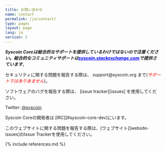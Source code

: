 ```yaml
---
title: お問い合わせ
name: contact
permalink: /ja/contact/
type: pages
layout: page
lang: ja
version: 2
---
```

<i style="font-weight: bold">Syscoin Coreは総合的なサポートを提供しているわけではないので注意ください。総合的なコミュニティサポートは<a style="color:blue" href="https://syscoin.stackexchange.com/">syscoin.stackexchange.com</a>で提供さています</i>。

セキュリティに関する問題を報告する際は、<i class="fa fa-fw fa-envelope"></i> support<span style="display:none"></span>@syscoin.org まで(<i style="color:red">サポートではありあません</i>)。

ソフトウェアのバグを報告する際は、<i class="fa fa-fw fa-github"></i> [issue tracker][issues] を使用してください。

<i class="fa fa-fw fa-twitter"></i> Twitter: <a href="https://twitter.com/syscoin/">@syscoin</a>

Syscoin Coreの開発者は [IRC][#syscoin-core-dev]にいます。

このウェブサイトに関する問題を報告する際は、[ウェブサイト][website-issues]のIssue Trackerを使用してください。

{% include references.md %}
